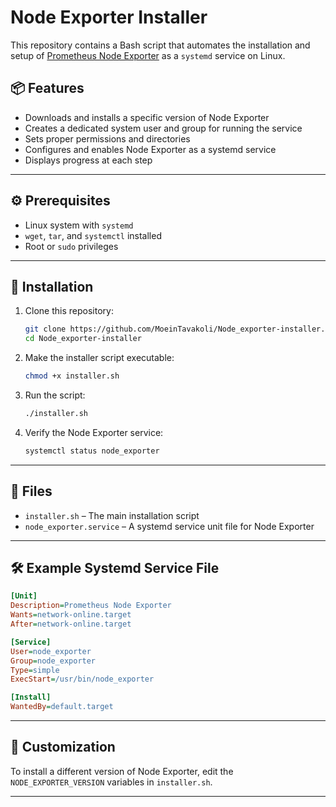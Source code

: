 # Node Exporter Installer

This repository contains a Bash script that automates the installation and setup of [Prometheus Node Exporter](https://github.com/prometheus/node_exporter) as a `systemd` service on Linux.

## 📦 Features

- Downloads and installs a specific version of Node Exporter
- Creates a dedicated system user and group for running the service
- Sets proper permissions and directories
- Configures and enables Node Exporter as a systemd service
- Displays progress at each step

---

## ⚙️ Prerequisites

- Linux system with `systemd`
- `wget`, `tar`, and `systemctl` installed
- Root or `sudo` privileges

---

## 🚀 Installation

1. Clone this repository:

   ```bash
   git clone https://github.com/MoeinTavakoli/Node_exporter-installer.git
   cd Node_exporter-installer
   ```

2. Make the installer script executable:

   ```bash
   chmod +x installer.sh
   ```

3. Run the script:

   ```bash
   ./installer.sh
   ```

4. Verify the Node Exporter service:

   ```bash
   systemctl status node_exporter
   ```

---

## 📁 Files

- `installer.sh` – The main installation script
- `node_exporter.service` – A systemd service unit file for Node Exporter

---

## 🛠️ Example Systemd Service File

```ini
[Unit]
Description=Prometheus Node Exporter
Wants=network-online.target
After=network-online.target

[Service]
User=node_exporter
Group=node_exporter
Type=simple
ExecStart=/usr/bin/node_exporter

[Install]
WantedBy=default.target
```

---

## 🔧 Customization

To install a different version of Node Exporter, edit the `NODE_EXPORTER_VERSION` variables in `installer.sh`.

---

